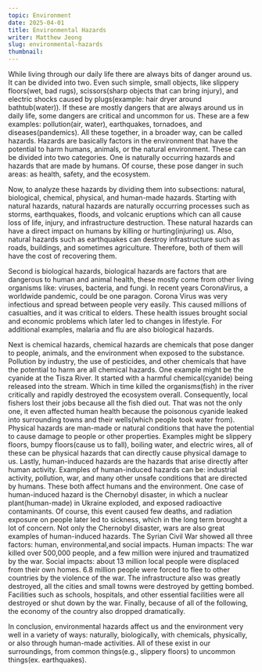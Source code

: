 ```yaml
---
topic: Environment
date: 2025-04-01
title: Environmental Hazards
writer: Matthew Jeong
slug: environmental-hazards
thumbnail:
---
```

While living through our daily life there are always bits of danger around us. It can be  divided into two.  Even such simple, small objects, like slippery floors(wet, bad rugs), scissors(sharp objects that can bring injury), and electric shocks caused by plugs(example:  hair dryer around bathtub(water)). If these are mostly dangers that are always around us in daily life, some dangers are critical and uncommon for us. These are a few examples: pollution(air, water), earthquakes, tornadoes, and diseases(pandemics). All these together, in a broader way, can be called hazards. Hazards are basically factors in the environment that have the potential to harm humans, animals, or the natural environment. These can be divided into two categories. One is naturally occurring hazards and hazards that are made by humans. Of course, these pose danger in such areas: as health, safety, and the ecosystem.

Now, to analyze these hazards by dividing them into subsections: natural, biological, chemical, physical, and human-made hazards. Starting with natural hazards, natural hazards are naturally occurring processes such as storms, earthquakes, floods, and volcanic eruptions which can all cause loss of life, injury, and infrastructure destruction. These natural hazards can have a direct impact on humans by killing or hurting(injuring) us. Also, natural hazards such as earthquakes can destroy infrastructure such as roads, buildings, and sometimes agriculture. Therefore, both of them will have the cost of recovering them.

Second is biological hazards, biological hazards are factors that are dangerous to human and animal health, these mostly come from other living organisms like: viruses, bacteria, and fungi. In recent years CoronaVirus, a worldwide pandemic, could be one paragon. Corona Virus was very infectious and spread between people very easily. This caused millions of casualties, and it was critical to elders. These health issues brought social and economic problems which later led to changes in lifestyle. For additional examples, malaria and flu are also biological hazards.

Next is chemical hazards, chemical hazards are chemicals that pose danger to people, animals, and the environment when exposed to the substance. Pollution by industry, the use of pesticides, and other chemicals that have the potential to harm are all chemical hazards. One example might be the cyanide at the Tisza River. It started with a harmful chemical(cyanide) being released into the stream. Which in time killed the organisms(fish) in the river critically and rapidly destroyed the ecosystem overall. Consequently, local fishers lost their jobs because all the fish died out. That was not the only one, it even affected human health because the poisonous cyanide leaked into surrounding towns and their wells(which people took water from). Physical hazards are man-made or natural conditions that have the potential to cause damage to people or other properties. Examples might be slippery floors, bumpy floors(cause us to fall), boiling water, and electric wires, all of these can be physical hazards that can directly cause physical damage to us. Lastly, human-induced hazards are the hazards that arise directly after human activity. Examples of human-induced hazards can be: industrial activity, pollution, war, and many other unsafe conditions that are directed by humans. These both affect humans and the environment. One case of human-induced hazard is the Chernobyl disaster, in which a nuclear plant(human-made) in Ukraine exploded, and exposed radioactive contaminants. Of course, this event caused few deaths, and radiation exposure on people later led to sickness, which in the long term brought a lot of concern. Not only the Chernobyl disaster, wars are also great examples of human-induced hazards. The Syrian Civil War showed all three factors: human, environmental,and social impacts. Human impacts: The war killed over 500,000 people, and a few million were injured and traumatized by the war. Social impacts: about 13 million local people were displaced from their own homes. 6.8 million people were forced to flee to other countries by the violence of the war. The infrastructure also was greatly destroyed, all the cities and small towns were destroyed by getting bombed. Facilities such as schools, hospitals, and other essential facilities were all destroyed or shut down by the war. Finally, because of all of the following, the economy of the country also dropped dramatically. 

In conclusion, environmental hazards affect us and the environment very well in a variety of ways: naturally, biologically, with chemicals, physically, or also through human-made activities. All of these exist in our surroundings, from common things(e.g., slippery floors) to uncommon things(ex. earthquakes).